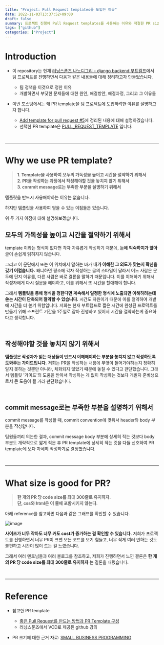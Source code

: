 ```yaml
---
title: "Project: Pull Request templates를 도입한 이유"
date: 2022-11-03T13:37:52+09:00
draft: false
summary: 프로젝트 진행에 Pull Request templates를 사용하는 이유와 적절한 PR size는 얼만큼 정했는지에 대해 공유해본다.
tags: ["github"]
categories: ["Project"]
---
```


# Introduction

- 이 repository는 현재 [러닝스푼즈 나노디그리 - django backend 부트캠프](https://learningspoons.com/course/detail/django-backend/)에서 팀 프로젝트를 진행하면서 다음과 같은 내용들에 대해 정리하고자 만들었습니다. 
    - 팀 정책을 이것으로 정한 이유 
    - 개발하면서 부딪힌 문제들에 대한 원인, 해결방안, 해결과정, 그리고 그 이유들

- 이번 포스팅에서는 왜 PR template을 팀 프로젝트에 도입하려한 이유를 설명하고자 합니다.
    - [Add template for pull request #5](https://github.com/backendnanodegree/Devket/pull/5)에 정리된 내용에 대해 설명하겠습니다. 
    - 선택한 PR template은 [PULL_REQUEST_TEMPLATE](https://github.com/backendnanodegree/Devket/blob/main/.github/PULL_REQUEST_TEMPLATE.md) 입니다.


<br>

---


# Why we use PR template? 

> **1. Template을 사용하여 모두의 가독성을 높이고 시간을 절약하기 위해서**  
> **2. PR을 작성하는 과정에서 작성해야할 것을 놓치지 않기 위해서**  
> **3. commit message로는 부족한 부분을 설명하기 위해서**  

템플릿을 반드시 사용해야하는 이유는 없습니다. 

하지만 템플릿을 사용하여 얻을 수 있는 이점들은 있습니다.

위 두 가지 이점에 대해 설명해보겠습니다.

## 모두의 가독성을 높이고 시간을 절약하기 위해서

template 이라는 형식이 없다면 각자 자유롭게 작성하기 때문에, **눈에 익숙하지가 않아** 글이 손쉽게 읽혀지지 않습니다.  

그리고 이 문단에서 또는 이 위치에서 말하는 바가 **내가 이해한 그 의도가 맞는지 확신을 갖기 어렵습니다.** 왜냐하면 평소에 각자 작성하는 글의 스타일이 달라서 어느 사람은 문두에 단지 이유를, 다른 사람은 바로 결론을 말하기 때문입니다. 이를 이해하기 위해서 작성자에게 다시 질문을 해야하고, 이를 위해서 또 시간을 할애해야 합니다. 

그래서 **템플릿을 통해 형식을 정한다면 계속해서 일정한 형식에 노출되면 이해하려는데 쏟는 시간이 단축되어 절약할 수 있습니다.** 시간도 자원이기 때문에 이를 절약하여 개발에 시간을 더 쏟기 위함입니다. 저희는 현재 부트캠프로 짧은 시간에 완성된 프로덕트를 만들기 위해 스프린트 기간을 1주일로 잡아 진행하고 있어서 시간을 절약하는게 중요하다고 생각합니다.

<br>


## 작성해야할 것을 놓치지 않기 위해서  

**템플릿은 작성자가 읽는 대상들이 반드시 이해해야하는 부분을 놓치지 않고 작성하도록 도와주는 가이드입니다.** 
저희는 PR을 작성하는 내용에 무엇이 들어가야하는지 정확히 알지 못하는 것뿐만 아니라, 체화되지 않았기 때문에 놓칠 수 있다고 판단했습니다. 
그래서 템플릿 '가이드'의 도움을 받아서 작성하는 게 없이 작성하는 것보다 개발자 준비생으로서 큰 도움이 될 거라 판단했습니다. 


<br>


## commit message로는 부족한 부분을 설명하기 위해서

commit message를 작성할 때, commit convention에 맞춰서 header와 body 부분을 작성합니다. 

팀원들끼리 의논한 결과, commit message body 부분에 상세히 적는 것보다 body 부분도 개략적으로 짧게 적은 후 PR template에 상세히 적는 것을 다들 선호하여 PR template에 보다 자세히 작성하기로 결정했습니다. 

<br>

---

# What size is good for PR?

> **한 개의 PR 당 code size를 최대 300줄로 유지하자.**  
> **단, css와 html은 이 줄에 포함시키지 않는다.** 

아래 reference를 참고하면 다음과 같은 그래프를 확인할 수 있습니다.

![image](https://i0.wp.com/smallbusinessprogramming.com/wp-content/uploads/2017/10/optimal_pull_request_size.png?w=566&ssl=1)

**사이즈가 너무 작아도 너무 커도 cost가 증가하는 걸 확인할 수 있습니다.** 저희가 프로젝트를 진행하면서 너무 PR이 크면 모든 코드를 보기 힘들고, 너무 작게 여러 번하는 것도 불편하고 시간이 많이 드는 걸 느꼈습니다. 

그래서 여러 멘토님들과 여러 블로그를 참조하고, 저희가 진행하면서 느낀 결론은 **한 개의 PR 당 code size를 최대 300줄로 유지하자** 는 결론을 내렸습니다. 


<br>

---
# Reference

- 참고한 PR template
    - [좋은 Pull Request를 만드는 방법과 PR Template 구성](https://2jinishappy.tistory.com/337)
    - 러닝스푼즈에서 VOD로 제공된 github 강의

- PR 크기에 대한 근거 자료: [SMALL BUSINESS PROGRAMMING](https://smallbusinessprogramming.com/optimal-pull-request-size/)